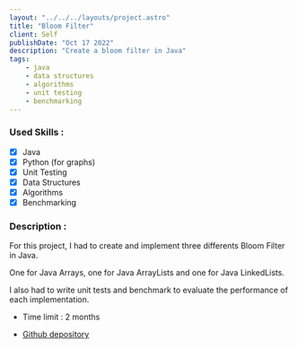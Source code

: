 ```yaml
---
layout: "../../../layouts/project.astro"
title: "Bloom Filter"
client: Self
publishDate: "Oct 17 2022"
description: "Create a bloom filter in Java"
tags:
    - java
    - data structures
    - algorithms
    - unit testing
    - benchmarking
---
```

### Used Skills :

-   [x] Java
-   [x] Python (for graphs)
-   [x] Unit Testing
-   [x] Data Structures
-   [x] Algorithms
-   [x] Benchmarking

### Description :

For this project, I had to create and implement three differents Bloom Filter in Java.


One for Java Arrays, one for Java ArrayLists and one for Java LinkedLists.


I also had to write unit tests and benchmark to evaluate the performance of each implementation.


- Time limit : 2 months

-   [Github depository](https://github.com/ValentinBoudigues/bloom-filter)